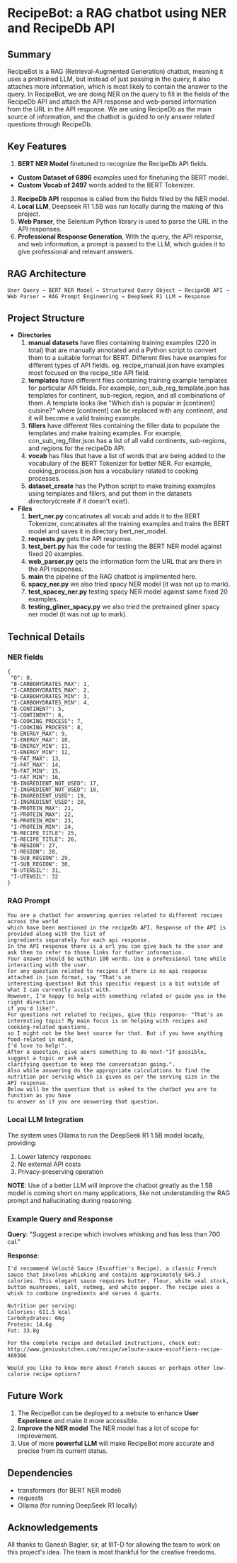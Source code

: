 

# RecipeBot: a RAG chatbot using NER and RecipeDb API

## Summary 

RecipeBot is a RAG (Retrieval-Augmented Generation) chatbot, meaning it uses a pretrained LLM, but instead of just passing in the query, it also attaches more information, which is most likely to contain the answer to the query. In RecipeBot, we are doing NER on the query to fill in the fields of the RecipeDb API and attach the API response and web-parsed information from the URL in the API response. We are using RecipeDb as the main source of information, and the chatbot is guided to only answer related questions through RecipeDb.

## Key Features

1. **BERT NER Model** finetuned to recognize the RecipeDb API fields.
  - **Custom Dataset of 6896** examples used for finetuning the BERT model.
  - **Custom Vocab of 2497** words added to the BERT Tokenizer.
3. **RecipeDb API** response is called from the fields filled by the NER model.
4. **Local LLM**, Deepseek R1 1.5B was run locally during the making of this project.
5. **Web Parser**, the Selenium Python library is used to parse the URL in the API responses.
6. **Professional Response Generation**, With the query, the API response, and web information, a prompt is passed to the LLM, which guides it to give professional and relevant answers. 

## RAG Architecture

```
User Query → BERT NER Model → Structured Query Object → RecipeDB API →
Web Parser → RAG Prompt Engineering → DeepSeek R1 LLM → Response
```

## Project Structure

- **Directories**
  1. **manual datasets** have files containing training examples (220 in total) that are manually annotated and a Python script to convert them to a suitable format for BERT. Different files have examples for different types of API fields. eg. recipe_manual.json have examples most focused on the recipe_title API field.
  2. **templates** have different files containing training example templates for particular API fields. For example, con_sub_reg_template.json has templates for continent, sub-region, region, and all combinations of them. A template looks like "Which dish is popular in [continent] cuisine?" where [continent] can be replaced with any continent, and it will become a valid training example. 
  3. **fillers** have different files containing the filler data to populate the templates and make training examples. For example, con_sub_reg_filler.json has a list of all valid continents, sub-regions, and regions for the recipeDb API.
  4. **vocab** has files that have a list of words that are being added to the vocabulary of the BERT Tokenizer for better NER. For example, cooking_process.json has a vocabulary related to cooking processes.
  5. **dataset_create** has the Python script to make training examples using templates and fillers, and put them in the datasets directory(create if it doesn't exist).
- **Files**
  1. **bert_ner.py** concatinates all vocab and adds it to the BERT Tokenizer, concatinates all the training examples and trains the BERT model and saves it in directory bert_ner_model.
  2. **requests.py** gets the API response.
  3. **test_bert.py** has the code for testing the BERT NER model against fixed 20 examples. 
  4. **web_parser.py** gets the information form the URL that are there in the API responses.
  5. **main** the pipeline of the RAG chatbot is implimented here.
  6. **spacy_ner.py** we also tried spacy NER model (it was not up to mark).
  7. **test_spacey_ner.py** testing spacy NER model against same fixed 20 examples.
  8. **testing_gliner_spacy.py** we also tried the pretrained gliner spacy ner model (it was not up to mark).


## Technical Details

### NER fields

```
{
 "O": 0,
 "B-CARBOHYDRATES_MAX": 1,
 "I-CARBOHYDRATES_MAX": 2,
 "B-CARBOHYDRATES_MIN": 3,
 "I-CARBOHYDRATES_MIN": 4,
 "B-CONTINENT": 5,
 "I-CONTINENT": 6,
 "B-COOKING_PROCESS": 7,
 "I-COOKING_PROCESS": 8,
 "B-ENERGY_MAX": 9,
 "I-ENERGY_MAX": 10,
 "B-ENERGY_MIN": 11,
 "I-ENERGY_MIN": 12,
 "B-FAT_MAX": 13,
 "I-FAT_MAX": 14,
 "B-FAT_MIN": 15,
 "I-FAT_MIN": 16,
 "B-INGREDIENT_NOT_USED": 17,
 "I-INGREDIENT_NOT_USED": 18,
 "B-INGREDIENT_USED": 19,
 "I-INGREDIENT_USED": 20,
 "B-PROTEIN_MAX": 21,
 "I-PROTEIN_MAX": 22,
 "B-PROTEIN_MIN": 23,
 "I-PROTEIN_MIN": 24,
 "B-RECIPE_TITLE": 25,
 "I-RECIPE_TITLE": 26,
 "B-REGION": 27,
 "I-REGION": 28,
 "B-SUB_REGION": 29,
 "I-SUB_REGION": 30,
 "B-UTENSIL": 31,
 "I-UTENSIL": 32
}
```


### RAG Prompt 

```
You are a chatbot for answering queries related to different recipes across the world 
which have been mentioned in the recipeDb API. Response of the API is provided along with the list of 
ingredients separately for each api response.
In the API response there is a url you can give back to the user and 
ask them to refer to those links for futher information.
Your answer should be within 100 words. Use a professional tone while interacting with the user.
For any question related to recipes if there is no api response attached in json format, say "That's an
interesting question! But this specific request is a bit outside of what I can currently assist with. 
However, I'm happy to help with something related or guide you in the right direction 
if you'd like!".
For questions not related to recipes, give this response- "That's an 
interesting topic! My main focus is on helping with recipes and cooking-related questions, 
so I might not be the best source for that. But if you have anything food-related in mind, 
I'd love to help!". 
After a question, give users something to do next-"If possible, suggest a topic or ask a 
clarifying question to keep the conversation going.".
Also while answering do the appropriate calculations to find the 
nutrition per serving which is given as per the serving size in the API response.
Below will be the question that is asked to the chatbot you are to function as you have
to answer as if you are answering that question.
```

### Local LLM Integration

The system uses Ollama to run the DeepSeek R1 1.5B model locally, providing:
1. Lower latency responses
2. No external API costs
3. Privacy-preserving operation

**NOTE**: Use of a better LLM will improve the chatbot greatly as the 1.5B model is coming short on many applications, like not understanding the RAG prompt and hallucinating during reasoning. 

### Example Query and Response

**Query**: "Suggest a recipe which involves whisking and has less than 700 cal."

**Response**: 
```
I'd recommend Velouté Sauce (Escoffier's Recipe), a classic French sauce that involves whisking and contains approximately 645.3 calories. This elegant sauce requires butter, flour, white veal stock, button mushrooms, salt, nutmeg, and white pepper. The recipe uses a whisk to combine ingredients and serves 4 quarts.

Nutrition per serving:
Calories: 611.5 kcal
Carbohydrates: 66g
Protein: 14.6g
Fat: 33.8g

For the complete recipe and detailed instructions, check out: http://www.geniuskitchen.com/recipe/veloute-sauce-escoffiers-recipe-469366

Would you like to know more about French sauces or perhaps other low-calorie recipe options?
```

## Future Work

1. The RecipeBot can be deployed to a website to enhance **User Experience** and make it more accessible.
2. **Improve the NER model** The NER model has a lot of scope for improvement.
3. Use of more **powerful LLM** will make RecipeBot more accurate and precise from its current status.  

## Dependencies

- transformers (for BERT NER model)
- requests
- Ollama (for running DeepSeek R1 locally)

## Acknowledgements

All thanks to Ganesh Bagler, sir, at IIIT-D for allowing the team to work on this project's idea. The team is most thankful for the creative freedoms. 
